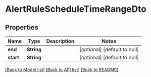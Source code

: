 # AlertRuleScheduleTimeRangeDto

## Properties

| Name      | Type       | Description | Notes                        |
| --------- | ---------- | ----------- | ---------------------------- |
| **end**   | **String** |             | [optional] [default to null] |
| **start** | **String** |             | [optional] [default to null] |

[[Back to Model list]](../README.md#documentation-for-models) [[Back to API list]](../README.md#documentation-for-api-endpoints) [[Back to README]](../README.md)
